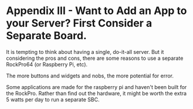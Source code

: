 # Appendix III - Want to Add an App to your Server? First Consider a Separate Board.

It is tempting to think about having a single, do-it-all server. But it considering the pros and cons, there are some reasons to use a separate RockPro64 (or Raspberry Pi, etc).

The more buttons and widgets and nobs, the more potential for error. 

Some applications are made for the raspberry pi and haven't been built for the RockPro. Rather than find out the hardware, it might be worth the extra 5 watts per day to run a separate SBC.
